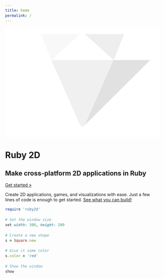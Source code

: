 ```yaml
---
title: home
permalink: /
---
```


<div class="home-banner bg-ruby-red">
  <img src="/assets/img/logo.svg">
  <h1>Ruby 2D</h1>
  <h2>Make cross-platform 2D applications in Ruby</h2>
  <p class="mv3"><a class="f3 white" href="/learn/get-started">Get started »</a></p>
</div>

<!--
<div class="dt-ns dt--fixed-ns mv2 center mw8">
  <div class="dtc-ns tc pv4 ph3">
    <img width="85" src="/assets/img/feat1.svg">
    <h1 class="mv2 fw4">Interpreted</h1>
    <p class="mv1">Write your app as a classic Ruby script, just like you're used to.</p>
  </div>
  <div class="dtc-ns tc pv4 ph3">
    <img width="85" src="/assets/img/feat2.svg">
    <h1 class="mv2 fw4">Native</h1>
    <p class="mv1">Compile your app to native code and run on any device.</p>
  </div>
  <div class="dtc-ns tc pv4 ph3">
    <img width="85" src="/assets/img/feat3.svg">
    <h1 class="mv2 fw4">Web</h1>
    <p class="mv1">Build your app for the web using WebAssembly (coming soon).</p>
  </div>
</div>
-->

<div class="mt4 mw65 ph2 center" markdown="1">
Create 2D applications, games, and visualizations with ease. Just a few lines of code is enough to get started. <a href="/showcase">See what you can build!</a>

```ruby
require 'ruby2d'

# Set the window size
set width: 300, height: 200

# Create a new shape
s = Square.new

# Give it some color
s.color = 'red'

# Show the window
show
```
</div>

<!--
<div class="pv3 ph2 tc bg-white bt bb bw1 b--tan-dark">
  <a class="link f2 underline-hover" href="/learn/get-started">Get started »</a>
  <p class="mv2 f4">Install the gem, read the guides, and <a href="/showcase">see what you can build!</a></p>
</div>
-->
